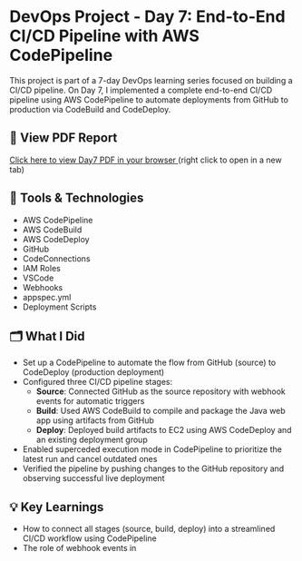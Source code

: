 # DevOps Project - Day 7: End-to-End CI/CD Pipeline with AWS CodePipeline

This project is part of a 7-day DevOps learning series focused on building a CI/CD pipeline. On Day 7, I implemented a complete end-to-end CI/CD pipeline using AWS CodePipeline to automate deployments from GitHub to production via CodeBuild and CodeDeploy.

## 📄 View PDF Report

<a href="https://docs.google.com/viewer?url=https://raw.githubusercontent.com/Kalukwo/nextwork_CICD_project/main/day7/day7.pdf" target="_blank" rel="noopener noreferrer">
  Click here to view Day7 PDF in your browser
</a> (right click to open in a new tab)

## 🔧 Tools & Technologies

- AWS CodePipeline
- AWS CodeBuild
- AWS CodeDeploy
- GitHub
- CodeConnections
- IAM Roles
- VSCode
- Webhooks
- appspec.yml
- Deployment Scripts

## 🗂️ What I Did

- Set up a CodePipeline to automate the flow from GitHub (source) to CodeDeploy (production deployment)
- Configured three CI/CD pipeline stages:
  - **Source**: Connected GitHub as the source repository with webhook events for automatic triggers
  - **Build**: Used AWS CodeBuild to compile and package the Java web app using artifacts from GitHub
  - **Deploy**: Deployed build artifacts to EC2 using AWS CodeDeploy and an existing deployment group
- Enabled superceded execution mode in CodePipeline to prioritize the latest run and cancel outdated ones
- Verified the pipeline by pushing changes to the GitHub repository and observing successful live deployment

## 💡 Key Learnings

- How to connect all stages (source, build, deploy) into a streamlined CI/CD workflow using CodePipeline
- The role of webhook events in
